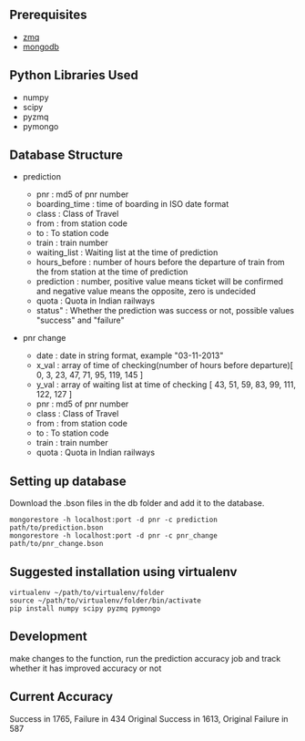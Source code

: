 Prerequisites
-------------
+ [zmq](http://zeromq.org/ "ZeroMQ home page")
+ [mongodb](http://www.mongodb.org/ "MongoDB home page")

Python Libraries Used
---------------------
+ numpy
+ scipy
+ pyzmq
+ pymongo

Database Structure
------------------
+ prediction 
  + pnr : md5 of pnr number
  + boarding_time : time of boarding in ISO date format
  + class : Class of Travel
  + from : from station code
  + to : To station code
  + train : train number
  + waiting_list : Waiting list at the time of prediction
  + hours_before : number of hours before the departure of train from the from station at the time of prediction
  + prediction : number, positive value means ticket will be confirmed and negative value means the opposite, zero is undecided
  + quota : Quota in Indian railways
  + status" : Whether the prediction was success or not, possible values "success" and "failure"
  
+ pnr change
  + date : date in string format, example "03-11-2013"
  + x_val : array of time of checking(number of hours before departure)[  0,  3,  23,  47,  71,  95,  119,  145 ]
  + y_val : array of waiting list at time of checking [  43,  51,  59,  83,  99,  111,  122,  127 ]
  + pnr : md5 of pnr number
  + class : Class of Travel
  + from : from station code
  + to : To station code
  + train : train number
  + quota : Quota in Indian railways

Setting up database
-------------------
Download the .bson files in the db folder and add it to the database.

    mongorestore -h localhost:port -d pnr -c prediction path/to/prediction.bson
    mongorestore -h localhost:port -d pnr -c pnr_change path/to/pnr_change.bson

Suggested installation using virtualenv
---------------------------------------

    virtualenv ~/path/to/virtualenv/folder
    source ~/path/to/virtualenv/folder/bin/activate
    pip install numpy scipy pyzmq pymongo
  
Development
-----------
make changes to the function, run the prediction accuracy job and track whether it has improved accuracy or not

Current Accuracy
----------------
Success in 1765, Failure in 434
Original Success in 1613, Original Failure in 587

